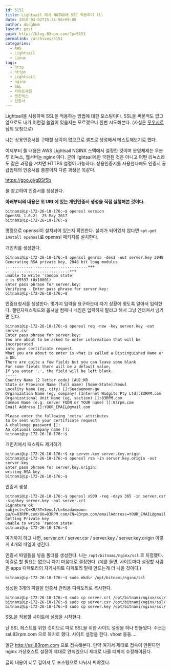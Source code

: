 ```yaml
---
id: 5151
title: Lightsail 에서 NGINX에 SSL 적용하기 (1)
date: 2018-04-02T15:34:56+09:00
author: dongbum
layout: post
guid: http://blog.83rpm.com/?p=5151
permalink: /archives/5151
categories:
  - AWS
  - Lightsail
  - Linux
tags:
  - http
  - https
  - Lightsail
  - nginx
  - SSL
  - 라이트세일
  - 엔진엑스
  - 인증서
---
```

Lightsail을 사용하며 SSL을 적용하는 방법에 대한 포스팅이다. SSL을 써본적도 없고 앞으로도 내가 이런걸 쓸일이 있을지는 모르겠으나 한번 시도해본다. (사실은 [푸우시로](http://blog.poohsiro.com)님의 요청으로)

나는 상용인증서를 구매할 생각이 없으므로 셀프로 생성해서 테스트해보기로 했다.

이제부터 쓸 내용은 AWS Lightsail NGINX 스택에서 설정한 것이며 운영체제는 우분투 리눅스, 웹서버는 nginx 이다. 굳이 lightsail에만 국한된 것은 아니고 어떤 리눅스라도 같은 과정을 거치면 HTTPS 설정이 가능하다. 상용인증서를 사용한다해도 인증서 공급업체의 인증서를 쓸뿐이지 다른 과정은 똑같다.

https://goo.gl/gBSf5b

을 참고하여 인증서를 생성한다.

**아래부터의 내용은 위 URL에 있는 개인인증서 생성을 직접 실행해본 것이다.**

```
bitnami@ip-172-26-10-176:~$ openssl version
OpenSSL 1.0.2l  25 May 2017
bitnami@ip-172-26-10-176:~$
```

명령으로 openssl이 설치되어 있는지 확인한다. 설치가 되어있지 않다면 `apt-get install openssl`로 openssl 패키지를 설치한다.

개인키를 생성한다.

```
bitnami@ip-172-26-10-176:~$ openssl genrsa -des3 -out server.key 2048
Generating RSA private key, 2048 bit long modulus
....................................+++
............................+++
unable to write 'random state'
e is 65537 (0x10001)
Enter pass phrase for server.key:
Verifying - Enter pass phrase for server.key:
bitnami@ip-172-26-10-176:~$
```

인증요청서를 생성한다. 몇가지 입력을 요구하는데 자기 상황에 맞도록 알아서 입력한다. 챌린지패스워드와 옵셔널 컴패니 네임은 입력하지 말라고 해서 그냥 엔터쳐서 넘기면 된다.

```
bitnami@ip-172-26-10-176:~$ openssl req -new -key server.key -out server.csr
Enter pass phrase for server.key:
You are about to be asked to enter information that will be incorporated
into your certificate request.
What you are about to enter is what is called a Distinguished Name or a DN.
There are quite a few fields but you can leave some blank
For some fields there will be a default value,
If you enter '.', the field will be left blank.
-----
Country Name (2 letter code) [AU]:KR
State or Province Name (full name) [Some-State]:Seoul
Locality Name (eg, city) []:Seadaemoon-gu
Organization Name (eg, company) [Internet Widgits Pty Ltd]:83RPM.com
Organizational Unit Name (eg, section) []:83RPM.com
Common Name (e.g. server FQDN or YOUR name) []:83rpm.com
Email Address []:YOUR_EMAIL@gmail.com

Please enter the following 'extra' attributes
to be sent with your certificate request
A challenge password []:
An optional company name []:
bitnami@ip-172-26-10-176:~$
```

개인키에서 패스워드 제거하기

```
bitnami@ip-172-26-10-176:~$ cp server.key server.key.origin
bitnami@ip-172-26-10-176:~$ openssl rsa -in server.key.origin -out server.key
Enter pass phrase for server.key.origin:
writing RSA key
bitnami@ip-172-26-10-176:~$
```

인증서 생성

```
bitnami@ip-172-26-10-176:~$ openssl x509 -req -days 365 -in server.csr -signkey server.key -out server.crt
Signature ok
subject=/C=KR/ST=Seoul/L=Seadaemoon-gu/O=83RPM.com/OU=83RPM.com/CN=83rpm.com/emailAddress=YOUR_EMAIL@gmail.com
Getting Private key
unable to write 'random state'
bitnami@ip-172-26-10-176:~$
```

여기까지 하고 나면, server.crt / server.csr / server.key / server.key.origin 이렇게 4개의 파일이 생긴다.

인증서 파일들을 넣을 폴더를 생성한다. 나는 `/opt/bitnami/nginx/ssl` 로 지정했다. 이걸로 할 필요는 없으니 자기 마음대로 결정한다. (예를 들면, 사이트마다 설정할 사람은 apps 디렉토리의 자기사이트 디렉토리 밑에 만드는게 더 나을 것이다.)

```
bitnami@ip-172-26-10-176:~$ sudo mkdir /opt/bitnami/nginx/ssl
```

생성된 3개의 파일을 인증서 관리용 디렉토리로 복사한다.

```
bitnami@ip-172-26-10-176:~$ sudo cp server.crt /opt/bitnami/nginx/ssl/
bitnami@ip-172-26-10-176:~$ sudo cp server.csr /opt/bitnami/nginx/ssl/
bitnami@ip-172-26-10-176:~$ sudo cp server.key /opt/bitnami/nginx/ssl/
```

SSL을 적용할 사이트에 설정을 시작한다.

난 SSL 테스트를 위한 것이므로 따로 SSL을 위한 사이트 설정을 하나 만들었다. 주소는 ssl.83rpm.com 으로 하기로 했다. 사이트 설정을 한다. vhost 등등....

일단 http://ssl.83rpm.com 으로 접속해본다. 만약 여기서 제대로 접속이 안된다면 nginx 가상호스트 설정이 제대로 안되었으니 제대로 나올 떄까지 수정해야된다.

글의 내용이 너무 길어져 두 포스팅으로 나눠서 써야겠다.
